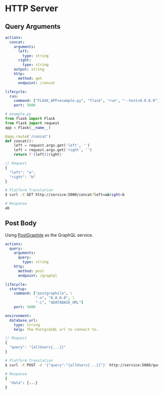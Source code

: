 # HTTP Server

## Query Arguments

```yaml
actions:
  concat:
    arguments:
      left:
        type: string
      right:
        type: string
    output: string
    http:
      method: get
      endpoint: /concat

lifecycle:
  run:
    command: ["FLASK_APP=example.py", "flask", "run", "--host=0.0.0.0"]
    port: 5000
```

```python
# example.py
from flask import Flask
from flask import request
app = Flask(__name__)

@app.route('/concat')
def concat():
    left = request.args.get('left', '')
    left = request.args.get('right', '')
    return f'{left}{right}'
```

```javascript
// Request
{
  "left": "a",
  "right": "b"
}
```

```bash
# Platform Translation
$ curl -X GET http://service:5000/concat?left=a&right=b

# Response
ab
```

## Post Body

Using [PostGraphile](https://github.com/graphile/postgraphile) as the GraphQL service.

```yaml
actions:
  query:
    arguments:
      query:
        type: string
    http:
      method: post
      endpoint: /graphql

lifecycle:
  startup:
    command: ["postgraphile", \
              "-n", "0.0.0.0", \
              "-c", "$DATABASE_URL"]
    port: 5000

environment:
  database_url:
    type: string
    help: The PostgreSQL url to connect to.
```

```javascript
// Request
{
  "query": "{allUsers{...}}"
}
```

```bash
# Platform Translation
$ curl -X POST -d '{"query":"{allUsers{...}}"}' http://service:5000/query

# Response
{
  "data": {...}
}
```
